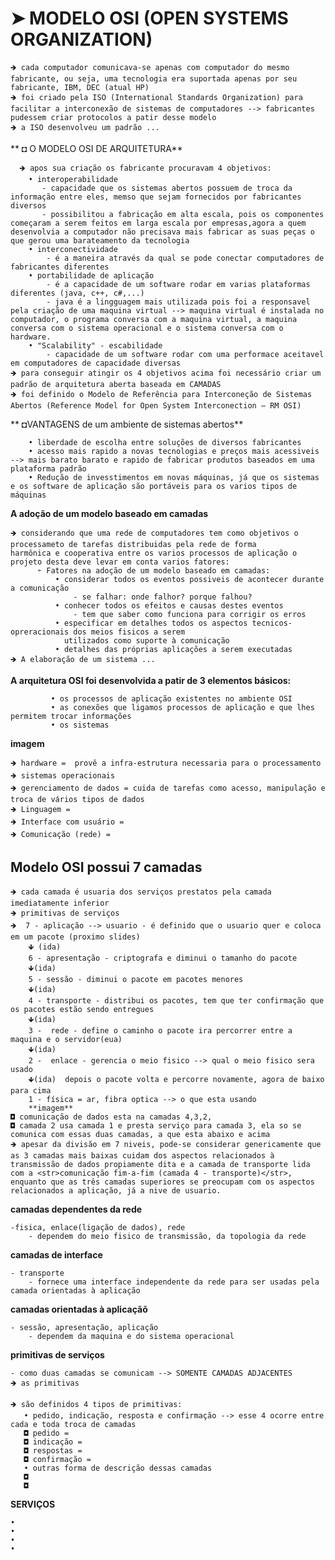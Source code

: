 # ➤ MODELO OSI (OPEN SYSTEMS ORGANIZATION)
    🡺 cada computador comunicava-se apenas com computador do mesmo fabricante, ou seja, uma tecnologia era suportada apenas por seu fabricante, IBM, DEC (atual HP)
    🡺 foi criado pela ISO (International Standards Organization) para facilitar a interconexão de sistemas de computadores --> fabricantes pudessem criar protocolos a patir desse modelo
    🡺 a ISO desenvolveu um padrão ...  
    
    
** ◘ O MODELO OSI DE ARQUITETURA**

      🡺 apos sua criação os fabricante procuravam 4 objetivos: 
        • interoperabilidade 
           - capacidade que os sistemas abertos possuem de troca da informação entre eles, memso que sejam fornecidos por fabricantes diversos
           - possibilitou a fabricação em alta escala, pois os componentes começaram a serem feitos em larga escala por empresas,agora a quem desenvolvia a computador não precisava mais fabricar as suas peças o que gerou uma barateamento da tecnologia
        • interconectividade 
            - é a maneira através da qual se pode conectar computadores de fabricantes diferentes
        • portabilidade de aplicação 
            - é a capacidade de um software rodar em varias plataformas diferentes (java, c++, c#,...)
            - java é a lingguagem mais utilizada pois foi a responsavel pela criação de uma maquina virtual --> maquina virtual é instalada no computador, o programa conversa com a maquina virtual, a maquina conversa com o sistema operacional e o sistema conversa com o hardware.
        • "Scalability" - escabilidade 
            - capacidade de um software rodar com uma performace aceitavel em computadores de capacidade diversas
    🡺 para conseguir atingir os 4 objetivos acima foi necessário criar um padrão de arquitetura aberta baseada em CAMADAS
    🡺 foi definido o Modelo de Referência para Interconeção de Sistemas Abertos (Reference Model for Open System Interconection – RM OSI)

    
** ◘VANTAGENS de um ambiente de sistemas abertos**
        
        • liberdade de escolha entre soluções de diversos fabricantes 
        • acesso mais rapido a novas tecnologias e preços mais acessiveis --> mais barato barato e rapido de fabricar produtos baseados em uma plataforma padrão
        • Redução de invesstimentos em novas máquinas, já que os sistemas e os software de aplicação são portáveis para os varios tipos de máquinas
        
**A adoção de um modelo baseado em camadas**
   
    🡺 considerando que uma rede de computadores tem como objetivos o processameto de tarefas distribuidas pela rede de forma 
    harmônica e cooperativa entre os varios processos de aplicação o projeto desta deve levar em conta varios fatores:
          ➣ Fatores na adoção de um modelo baseado em camadas:
              • considerar todos os eventos possiveis de acontecer durante a comunicação 
                  - se falhar: onde falhor? porque falhou? 
              • conhecer todos os efeitos e causas destes eventos 
                  - tem que saber como funciona para corrigir os erros
              • especificar em detalhes todos os aspectos tecnicos-opreracionais dos meios fisicos a serem
                utilizados como suporte à comunicação
              • detalhes das próprias aplicações a serem executadas
    🡺 A elaboração de um sistema ...
**A arquitetura OSI foi desenvolvida a patir de 3 elementos básicos:**

             • os processos de aplicação existentes no ambiente OSI
             • as conexões que ligamos processos de aplicação e que lhes permitem trocar informações
             • os sistemas
**imagem**

    🡺 hardware =  provê a infra-estrutura necessaria para o processamento
    🡺 sistemas operacionais 
    🡺 gerenciamento de dados = cuida de tarefas como acesso, manipulação e troca de vários tipos de dados
    🡺 Linguagem = 
    🡺 Interface com usuário = 
    🡺 Comunicação (rede) = 
    
## Modelo OSI possui 7 camadas
   
    🡺 cada camada é usuaria dos serviços prestatos pela camada imediatamente inferior
    🡺 primitivas de serviços
    🡺  7 - aplicação --> usuario - é definido que o usuario quer e coloca em um pacote (proximo slides)
        🡻 (ida)
        6 - apresentação - criptografa e diminui o tamanho do pacote
        🡻(ida)
        5 - sessão - diminui o pacote em pacotes menores
        🡻(ida)
        4 - transporte - distribui os pacotes, tem que ter confirmação que os pacotes estão sendo entregues
        🡻(ida)
        3 -  rede - define o caminho o pacote ira percorrer entre a maquina e o servidor(eua)
        🡻(ida)
        2 -  enlace - gerencia o meio fisico --> qual o meio fisico sera usado
        🡻(ida)  depois o pacote volta e percorre novamente, agora de baixo para cima
        1 - física = ar, fibra optica --> o que esta usando
        **imagem**
    ◘ comunicação de dados esta na camadas 4,3,2,
    ◘ camada 2 usa camada 1 e presta serviço para camada 3, ela so se comunica com essas duas camadas, a que esta abaixo e acima
    🡺 apesar da divisão em 7 niveis, pode-se considerar genericamente que as 3 camadas mais baixas cuidam dos aspectos relacionados à transmissão de dados propiamente dita e a camada de transporte lida com a <str>comunicação fim-a-fim (camada 4 - transporte)</str>, enquanto que as três camadas superiores se preocupam com os aspectos relacionados a aplicação, já a nive de usuario.

**camadas dependentes da rede**

    -fisica, enlace(ligação de dados), rede
        - dependem do meio fisico de transmissão, da topologia da rede
**camadas de interface**

    - transporte
        - fornece uma interface independente da rede para ser usadas pela camada orientadas à aplicação
**camadas orientadas à aplicaçãõ**

    - sessão, apresentação, aplicação
        - dependem da maquina e do sistema operacional
**primitivas de serviços**

    - como duas camadas se comunicam --> SOMENTE CAMADAS ADJACENTES
    🡺 as primitivas
    
    🡺 são definidos 4 tipos de primitivas:
       • pedido, indicação, resposta e confirmação --> esse 4 ocorre entre cada e toda troca de camadas
       ◘ pedido = 
       ◘ indicação = 
       ◘ respostas = 
       ◘ confirmação = 
       • outras forma de descrição dessas camadas
       ◘
       ◘

**SERVIÇOS**

    •
    •
    •
    •














    
